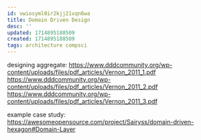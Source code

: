 ```yaml
---
id: vwiosyml0ir2kjj21vqn6wa
title: Domain Driven Design
desc: ''
updated: 1714895188509
created: 1714895188509
tags: architecture compsci
---
```


designing aggregate:
https://www.dddcommunity.org/wp-content/uploads/files/pdf_articles/Vernon_2011_1.pdf
https://www.dddcommunity.org/wp-content/uploads/files/pdf_articles/Vernon_2011_2.pdf
https://www.dddcommunity.org/wp-content/uploads/files/pdf_articles/Vernon_2011_3.pdf

example case study:
https://awesomeopensource.com/project/Sairyss/domain-driven-hexagon#Domain-Layer
